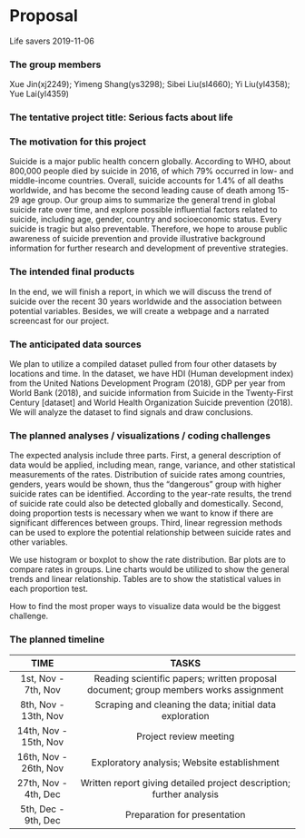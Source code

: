 Proposal
================
Life savers
2019-11-06

### The group members

Xue Jin(xj2249); Yimeng Shang(ys3298); Sibei Liu(sl4660); Yi
Liu(yl4358); Yue Lai(yl4359)

### The tentative project title: Serious facts about life

### The motivation for this project

Suicide is a major public health concern globally. According to WHO,
about 800,000 people died by suicide in 2016, of which 79% occurred in
low- and middle-income countries. Overall, suicide accounts for 1.4% of
all deaths worldwide, and has become the second leading cause of death
among 15-29 age group. Our group aims to summarize the general trend in
global suicide rate over time, and explore possible influential factors
related to suicide, including age, gender, country and socioeconomic
status. Every suicide is tragic but also preventable. Therefore, we hope
to arouse public awareness of suicide prevention and provide
illustrative background information for further research and development
of preventive strategies.

### The intended final products

In the end, we will finish a report, in which we will discuss the trend
of suicide over the recent 30 years worldwide and the association
between potential variables. Besides, we will create a webpage and a
narrated screencast for our project.

### The anticipated data sources

We plan to utilize a compiled dataset pulled from four other datasets by
locations and time. In the dataset, we have HDI (Human development
index) from the United Nations Development Program (2018), GDP per year
from World Bank (2018), and suicide information from Suicide in the
Twenty-First Century \[dataset\] and World Health Organization Suicide
prevention (2018). We will analyze the dataset to find signals and draw
conclusions.

### The planned analyses / visualizations / coding challenges

The expected analysis include three parts. First, a general description
of data would be applied, including mean, range, variance, and other
statistical measurements of the rates. Distribution of suicide rates
among countries, genders, years would be shown, thus the “dangerous”
group with higher suicide rates can be identified. According to the
year-rate results, the trend of suicide rate could also be detected
globally and domestically. Second, doing proportion tests is necessary
when we want to know if there are significant differences between
groups. Third, linear regression methods can be used to explore the
potential relationship between suicide rates and other variables.

We use histogram or boxplot to show the rate distribution. Bar plots are
to compare rates in groups. Line charts would be utilized to show the
general trends and linear relationship. Tables are to show the
statistical values in each proportion test.

How to find the most proper ways to visualize data would be the biggest
challenge.

### The planned timeline

|         TIME          |                                        TASKS                                         |
| :-------------------: | :----------------------------------------------------------------------------------: |
|  1st, Nov - 7th, Nov  | Reading scientific papers; written proposal document; group members works assignment |
| 8th, Nov - 13th, Nov  |               Scraping and cleaning the data; initial data exploration               |
| 14th, Nov - 15th, Nov |                                Project review meeting                                |
| 16th, Nov - 26th, Nov |                     Exploratory analysis; Website establishment                      |
| 27th, Nov - 4th, Dec  |         Written report giving detailed project description; further analysis         |
|  5th, Dec - 9th, Dec  |                             Preparation for presentation                             |
